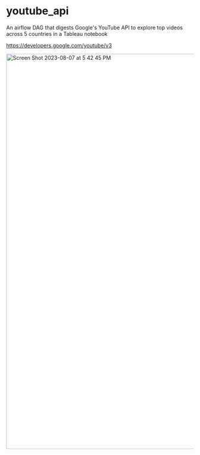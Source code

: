 # youtube_api
An airflow DAG that digests Google's YouTube API to explore top videos across 5 countries in a Tableau notebook

https://developers.google.com/youtube/v3


<img width="1059" alt="Screen Shot 2023-08-07 at 5 42 45 PM" src="https://github.com/earlyann/youtube_api_airflow/assets/119711479/d48a1f11-753e-4fd2-8bff-c5f8ab1b676f">
